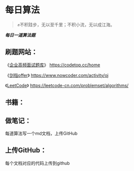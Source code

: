 # 每日算法

> ✊不积跬步，无以至千里；不积小流，无以成江海。

***每日一道算法题***


## 刷题网站：

《[企业高频面试题库](https://codetop.cc/home)》  https://codetop.cc/home

《[剑指offer](https://www.nowcoder.com/activity/oj)》 https://www.nowcoder.com/activity/oj

《[LeetCode](https://leetcode-cn.com/problemset/algorithms/)》 https://leetcode-cn.com/problemset/algorithms/



## 书籍：




## 做笔记：

每道算法写一个md文档，上传GitHub



## 上传GitHub：

每个文档对应的代码上传到github
